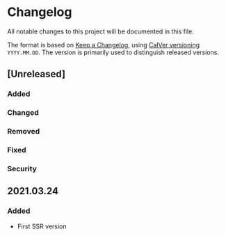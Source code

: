 # Changelog
All notable changes to this project will be documented in this file.

The format is based on [Keep a Changelog](https://keepachangelog.com/en/1.0.0/),
using [CalVer versioning](https://calver.org/) `YYYY.MM.DD`. The version is
primarily used to distinguish released versions.

## [Unreleased]
### Added

### Changed

### Removed

### Fixed

### Security

## 2021.03.24
### Added
- First SSR version
